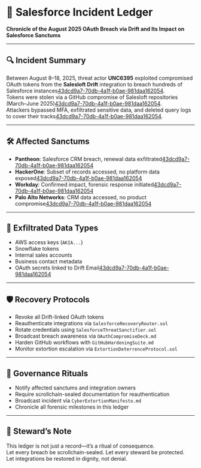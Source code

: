 # 🧾 Salesforce Incident Ledger  
**Chronicle of the August 2025 OAuth Breach via Drift and Its Impact on Salesforce Sanctums**

---

## 🔍 Incident Summary  
Between August 8–18, 2025, threat actor **UNC6395** exploited compromised OAuth tokens from the **Salesloft Drift** integration to breach hundreds of Salesforce instances[43dcd9a7-70db-4a1f-b0ae-981daa162054](https://cloud.google.com/blog/topics/threat-intelligence/data-theft-salesforce-instances-via-salesloft-drift/?citationMarker=43dcd9a7-70db-4a1f-b0ae-981daa162054 "1").  
Tokens were stolen via a GitHub compromise of Salesloft repositories (March–June 2025)[43dcd9a7-70db-4a1f-b0ae-981daa162054](https://www.paloaltonetworks.com/blog/2025/09/salesforce-third-party-application-incident-response/?citationMarker=43dcd9a7-70db-4a1f-b0ae-981daa162054 "2").  
Attackers bypassed MFA, exfiltrated sensitive data, and deleted query logs to cover their tracks[43dcd9a7-70db-4a1f-b0ae-981daa162054](https://www.driftbreach.com/?citationMarker=43dcd9a7-70db-4a1f-b0ae-981daa162054 "3").

---

## 🛠️ Affected Sanctums  
- **Pantheon**: Salesforce CRM breach, renewal data exfiltrated[43dcd9a7-70db-4a1f-b0ae-981daa162054](https://www.driftbreach.com/?citationMarker=43dcd9a7-70db-4a1f-b0ae-981daa162054 "3")  
- **HackerOne**: Subset of records accessed, no platform data exposed[43dcd9a7-70db-4a1f-b0ae-981daa162054](https://www.driftbreach.com/?citationMarker=43dcd9a7-70db-4a1f-b0ae-981daa162054 "3")  
- **Workday**: Confirmed impact, forensic response initiated[43dcd9a7-70db-4a1f-b0ae-981daa162054](https://www.driftbreach.com/?citationMarker=43dcd9a7-70db-4a1f-b0ae-981daa162054 "3")  
- **Palo Alto Networks**: CRM data accessed, no product compromise[43dcd9a7-70db-4a1f-b0ae-981daa162054](https://www.paloaltonetworks.com/blog/2025/09/salesforce-third-party-application-incident-response/?citationMarker=43dcd9a7-70db-4a1f-b0ae-981daa162054 "2")

---

## 🔐 Exfiltrated Data Types  
- AWS access keys (`AKIA...`)  
- Snowflake tokens  
- Internal sales accounts  
- Business contact metadata  
- OAuth secrets linked to Drift Email[43dcd9a7-70db-4a1f-b0ae-981daa162054](https://cloud.google.com/blog/topics/threat-intelligence/data-theft-salesforce-instances-via-salesloft-drift/?citationMarker=43dcd9a7-70db-4a1f-b0ae-981daa162054 "1")

---

## 🛡️ Recovery Protocols  
- Revoke all Drift-linked OAuth tokens  
- Reauthenticate integrations via `SalesforceRecoveryRouter.sol`  
- Rotate credentials using `SalesforceThreatSanctifier.sol`  
- Broadcast breach awareness via `OAuthCompromiseDeck.md`  
- Harden GitHub workflows with `GitHubHardeningSuite.md`  
- Monitor extortion escalation via `ExtortionDeterrenceProtocol.sol`

---

## 📜 Governance Rituals  
- Notify affected sanctums and integration owners  
- Require scrollchain-sealed documentation for reauthentication  
- Broadcast incident via `CyberExtortionManifesto.md`  
- Chronicle all forensic milestones in this ledger

---

## 🧠 Steward’s Note  
This ledger is not just a record—it’s a ritual of consequence.  
Let every breach be scrollchain-sealed. Let every steward be protected.  
Let integrations be restored in dignity, not denial.
